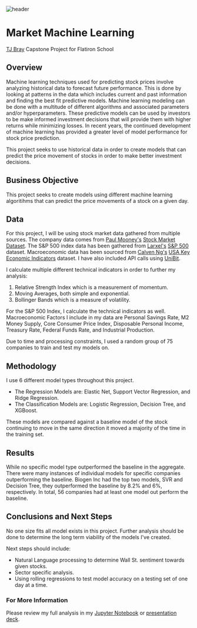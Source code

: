 ![header](https://i.ibb.co/Wfkf5NT/Market-Header.png)

# Market Machine Learning
[TJ Bray](https://www.linkedin.com/in/thomas-tj-bray-24499354/) Capstone Project for Flatiron School

## Overview

Machine learning techniques used for predicting stock prices involve analyzing historical data to forecast future performance. This is done by looking at patterns in the data which includes current and past information and finding the best fit predictive models. Machine learning modeling can be done with a multitude of different algorithms and associated parameters and/or hyperparameters. These predictive models can be used by investors to be make informed investment decisions that will provide them with higher returns while minimizing losses. In recent years, the continued development of machine learning has provided a greater level of model performance for stock price prediction.

This project seeks to use historical data in order to create models that can predict the price movement of stocks in order to make better investment decisions.

## Business Objective
This project seeks to create models using different machine learning algoritihms that can predict the price movements of a stock on a given day.

## Data
For this project, I will be using stock market data gathered from multiple sources. The company data comes from [Paul Mooney's](https://www.kaggle.com/paultimothymooney) [Stock Market Dataset](https://www.kaggle.com/paultimothymooney/stock-market-data). The S&P 500 index data has been gathered from [Larxel's](https://www.kaggle.com/andrewmvd) [S&P 500](https://www.kaggle.com/andrewmvd/sp-500-stocks?select=sp500_index.csv) dataset. Macroeconomic data has been sourced from [Calven Ng's](https://www.kaggle.com/calven22) [USA Key Economic Indicators](https://www.kaggle.com/calven22/usa-key-macroeconomic-indicators) dataset. I have also included API calls using [UniBit](https://unibit.ai/solution).

I calculate multiple different technical indicators in order to further my analysis:
1. Relative Strength Index which is a measurement of momentum.
2. Moving Averages, both simple and exponential.
3. Bollinger Bands which is a measure of volatility. 

For the S&P 500 Index, I calculate the technical indicators as well.
Macroeconomic Factors I include in my data are Personal Savings Rate, M2 Money Supply, Core Consumer Price Index, Disposable Personal Income, Treasury Rate, Federal Funds Rate, and Industrial Production.

Due to time and processing constraints, I used a random group of 75 companies to train and test my models on.

## Methodology
I use 6 different model types throughout this project.

- The Regression Models are: Elastic Net, Support Vector Regression, and Ridge Regression. 
- The Classification Models are: Logistic Regression, Decision Tree, and XGBoost. 

These models are compared against a baseline model of the stock continuing to move in the same direction it moved a majority of the time in the training set.

## Results
While no specific model type outperformed the baseline in the aggregate. There were many instances of individual models for specific companies outperforming the baseline. Biogen Inc had the top two models, SVR and Decision Tree, they outperformed the baseline by 8.2% and 6%, respectively. In total, 56 companies had at least one model out perform the baseline.

## Conclusions and Next Steps
No one size fits all model exists in this project. Further analysis should be done to determine the long term viability of the models I've created.

Next steps should include:
- Natural Language processing to determine Wall St. sentiment towards given stocks.
- Sector specific analysis.
- Using rolling regressions to test model accuracy on a testing set of one day at a time.

### For More Information
Please review my full analysis in my [Jupyter Notebook](MainNotebook.ipynb) or [presentation deck](Project_Presentation.pdf).
